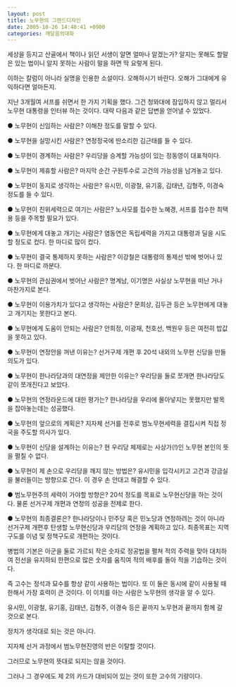 ```yaml
---
layout: post
title: 노무현의 그랜드디자인
date: 2005-10-26 14:40:41 +0900
categories: 깨달음의대화
---
```

세상을 등지고 산골에서 책이나 읽던 서생이 알면 얼마나 알겠는가? 알지는 못해도 할말은 있는 법이니 알지 못하는 사람이 말을 하면 딱 요렇게 된다. 
  

  
이하는 칼럼이 아니라 실명을 인용한 소설이다. 오해하시기 바란다. 오해가 그대에게 유익하다면 얼마든지. 
  

  
지난 3개월여 서프를 쉬면서 한 가지 기획을 했다. 그건 청와대에 잠입하지 않고 멀리서 노무현 대통령을 인터뷰 하는 것이다. 대략 다음과 같은 답변을 얻어낼 수 있었다. 
  

  
● 노무현이 신임하는 사람은? 이해찬 정도를 말할 수 있다.
  

  
● 노무현을 실망시킨 사람은? 연정정국에 딴소리한 김근태를 들 수 있다.
  

  
● 노무현이 경계하는 사람은? 우리당을 승계할 가능성이 있는 정동영이 대표적이다.
   

  
● 노무현이 제휴할 사람은? 마지막 순간 구원투수로 고건의 가능성을 남겨놓고 있다.
  

  
● 노무현이 동지로 생각하는 사람은? 유시민, 이광철, 유기홍, 김태년, 김형주, 이경숙 정도를 들 수 있다. 
  

  
● 노무현이 친위세력으로 여기는 사람은? 노사모를 접수한 노혜경, 서프를 접수한 최택용 등을 주목할 필요가 있다.
  

  
● 노무현에게 대놓고 개기는 사람은? 염동연은 독립세력을 가지고 대통령과 딜을 시도할 정도로 컸다. 한 마디로 많이 컸다. 
  

  
● 노무현이 결국 통제하지 못하는 사람은? 이강철은 대통령의 통제선 밖에 벗어나 있다. 한 마디로 까분다. 
   

  
● 노무현의 관심권에서 벗어난 사람은? 명계남, 이기명은 사실상 노무현을 떠난 거나 마찬가지로 본다.
  

  
● 노무현이 이용가치가 있다고 생각하는 사람은? 문희상, 김두관 등은 노무현에게 대놓고 개기지는 못한다고 본다. 
  

  
● 노무현에게 도움이 안되는 사람은? 안희정, 이광재, 천호선, 백원우 등은 여전히 밥값을 못하고 있다.
   

  
● 노무현이 연정안을 꺼낸 이유는? 선거구제 개편 후 20석 내외의 노무현 신당을 만들 의도가 있다. 
  

  
● 노무현이 한나라당과의 대연정을 제안한 이유는? 우리당을 둘로 쪼개면 한나라당도 같이 쪼개진다고 보았다. 
  

  
● 노무현의 연정라운드에 대한 평가는? 한나라당을 우리에 몰아넣지는 못했지만 발목을 잡아놓는데는 성공했다. 
  

  
● 노무현의 앞으로의 계획은? 지자체 선거를 전후로 범노무현세력을 결집시켜 직접 정국을 주도할 의사가 있다. 
  

  
● 노무현이 신당을 설계하는 이유는? 현 우리당 체제로는 사상가(!)인 노무현 본인의 뜻을 펼칠 수 없다. 
  

  
● 노무현이 제 손으로 우리당을 깨지 않는 방법은? 유시민을 입각시키고 고건과 강금실을 불러들이는 방향으로 간다. 이 경우 손 안대고 해결할 수 있다. 
  

  
● 범노무현주의 세력이 가야할 방향은? 20석 정도를 목표로 노무현신당을 하는 것이다. 물론 선거구제 개편과 연정의 성공을 전제로 한다. 
  

  
● 노무현의 최종결론은? 한나라당이나 민주당 혹은 민노당과 연정하려는 것이 아니라 선거구제 개편후 탄생할 노무현신당과 우리당의 연정을 계획하고 있다. 최종목표는 지역구도를 이념 및 정책구도로 개편하는 것이다. 
  

  
병법의 기본은 아군을 둘로 가르되 작은 숫자로 정공법을 펼쳐 적의 주력을 맞아 대치하여 전선을 유지하되 한편으로 많은 숫자를 움직여 적의 배후를 돌아 적을 기습하는 것이다. 
  

  
즉 고수는 정석과 묘수를 항상 같이 사용하는 법이다. 또 이 둘은 동시에 같이 사용될 때 한해서 가장 효력이 큰 것이다. 이 이치를 아는 사람은 노무현의 생각을 알 수 있다. 
  

  
유시민, 이광철, 유기홍, 김태년, 김형주, 이경숙 등은 끝까지 노무현과 끝까지 함께 갈 것으로 본다.
  

  
정치가 생각대로 되는 것은 아니다.
  
지자체 선거 과정에서 범노무현진영의 반은 이탈할 것이다.
  
그러므로 노무현의 뜻대로 되지는 않을 것이다.
  
그러나 그 경우에도 제 2의 카드가 대비되어 있는 것이 또한 고수의 기량이다.